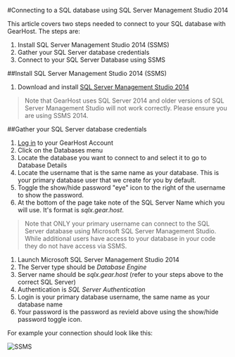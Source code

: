#Connecting to a SQL database using SQL Server Management Studio 2014

This article covers two steps needed to connect to your SQL database with GearHost. The steps are:

1. Install SQL Server Management Studio 2014 (SSMS)
2. Gather your SQL Server database credentials
3. Connect to your SQL Server Database using SSMS

##Install SQL Server Management Studio 2014 (SSMS)
1. Download and install [SQL Server Management Studio 2014](http://msdn.microsoft.com/en-us/evalcenter/dn434042.aspx)

> Note that GearHost uses SQL Server 2014 and older versions of SQL Server Management Studio will not work correctly. Please ensure you are using SSMS 2014.

##Gather your SQL Server database credentials
1. [Log in](https://my.gearhost.com/account/login) to your GearHost Account
2. Click on the Databases menu
3. Locate the database you want to connect to and select it to go to Database Details
4. Locate the username that is the same name as your database. This is your primary database user that we create for you by default.
5. Toggle the show/hide password "eye" icon to the right of the username to show the password.
6. At the bottom of the page take note of the SQL Server Name which you will use. It's format is *sqlx.gear.host*.

> Note that ONLY your primary username can connect to the SQL Server database using Microsoft SQL Server Management Studio. While additional users have access to your database in your code they do not have access via SSMS.

1. Launch Microsoft SQL Server Management Studio 2014
2. The Server type should be *Database Engine*
3. Server name should be *sqlx.gear.host* (refer to your steps above to the correct SQL Server)
4. Authentication is *SQL Server Authentication*
5. Login is your primary database username, the same name as your database name
6. Your password is the password as revield above using the show/hide password toggle icon.

For example your connection should look like this:

![SSMS][mssql-db-login]


[menu-databases]: https://raw.githubusercontent.com/GearHost/docs/master/Images/menu-databases.png
[Login-Link]:https://my.gearhost.com/Account/Login
[db-tab]: https://raw.githubusercontent.com/GearHost/docs/master/Images/menu-databases.png
[select-db]: https://raw.githubusercontent.com/GearHost/docs/master/Images/mssql-select-db.png
[show-hide]: https://raw.githubusercontent.com/GearHost/docs/master/Images/mssql-database-showhidepassword.png
[db-details]: https://raw.githubusercontent.com/GearHost/docs/master/Images/mssql-db-server.png
[mssql-db-login]: https://raw.githubusercontent.com/GearHost/docs/master/Images/mssql-db-login.png
